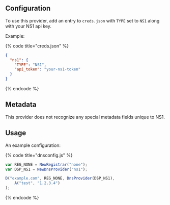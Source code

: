 ## Configuration

To use this provider, add an entry to `creds.json` with `TYPE` set to `NS1`
along with your NS1 api key.

Example:

{% code title="creds.json" %}
```json
{
  "ns1": {
    "TYPE": "NS1",
    "api_token": "your-ns1-token"
  }
}
```
{% endcode %}

## Metadata
This provider does not recognize any special metadata fields unique to NS1.

## Usage
An example configuration:

{% code title="dnsconfig.js" %}
```javascript
var REG_NONE = NewRegistrar("none");
var DSP_NS1 = NewDnsProvider("ns1");

D("example.com", REG_NONE, DnsProvider(DSP_NS1),
    A("test", "1.2.3.4")
);
```
{% endcode %}
